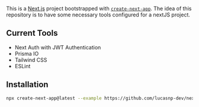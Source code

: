 This is a [Next.js](https://nextjs.org/) project bootstrapped with [`create-next-app`](https://github.com/vercel/next.js/tree/canary/packages/create-next-app). The idea of this repository is to have some necessary tools configured for a nextJS project.

## Current Tools

- Next Auth with JWT Authentication
- Prisma IO
- Tailwind CSS
- ESLint

## Installation

```bash
npx create-next-app@latest --example https://github.com/lucasnp-dev/next-master-repo next-master-repo
```

